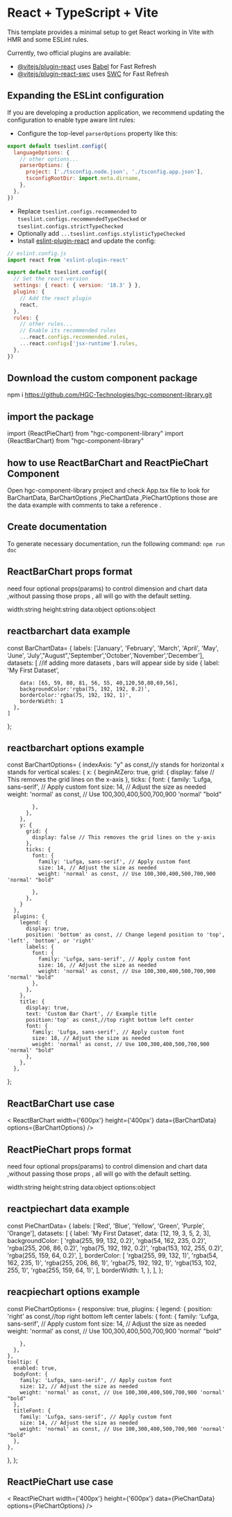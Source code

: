 # React + TypeScript + Vite

This template provides a minimal setup to get React working in Vite with HMR and some ESLint rules.

Currently, two official plugins are available:

- [@vitejs/plugin-react](https://github.com/vitejs/vite-plugin-react/blob/main/packages/plugin-react/README.md) uses [Babel](https://babeljs.io/) for Fast Refresh
- [@vitejs/plugin-react-swc](https://github.com/vitejs/vite-plugin-react-swc) uses [SWC](https://swc.rs/) for Fast Refresh

## Expanding the ESLint configuration

If you are developing a production application, we recommend updating the configuration to enable type aware lint rules:

- Configure the top-level `parserOptions` property like this:

```js
export default tseslint.config({
  languageOptions: {
    // other options...
    parserOptions: {
      project: ['./tsconfig.node.json', './tsconfig.app.json'],
      tsconfigRootDir: import.meta.dirname,
    },
  },
})
```

- Replace `tseslint.configs.recommended` to `tseslint.configs.recommendedTypeChecked` or `tseslint.configs.strictTypeChecked`
- Optionally add `...tseslint.configs.stylisticTypeChecked`
- Install [eslint-plugin-react](https://github.com/jsx-eslint/eslint-plugin-react) and update the config:

```js
// eslint.config.js
import react from 'eslint-plugin-react'

export default tseslint.config({
  // Set the react version
  settings: { react: { version: '18.3' } },
  plugins: {
    // Add the react plugin
    react,
  },
  rules: {
    // other rules...
    // Enable its recommended rules
    ...react.configs.recommended.rules,
    ...react.configs['jsx-runtime'].rules,
  },
})
```





## Download the custom component package
 npm i https://github.com/HGC-Technologies/hgc-component-library.git


## import the package
import {ReactPieChart} from "hgc-component-library"
import {ReactBarChart} from "hgc-component-library"

## how to use ReactBarChart and ReactPieChart Component

Open hgc-component-library project and check App.tsx file to look for BarChartData, BarChartOptions ,PieChartData ,PieChartOptions those are the data example with comments to take a reference .

## Create documentation

To generate necessary documentation, run the following command:
`npm run doc`

## ReactBarChart props format

need four optional props(params) to control dimension and chart data ,without passing those props , all will go with the default setting.

width:string 
height:string 
data:object 
options:object 

## reactbarchart data example

  const BarChartData= {
    labels: ['January', 'February', 'March', 'April', 'May', 'June', 'July',"August",'September','October','November','December'],
    datasets: [
      //if adding more datasets , bars will appear side by side
      {
        label: 'My First Dataset',
        
        data: [65, 59, 80, 81, 56, 55, 40,120,50,80,69,56],
        backgroundColor:'rgba(75, 192, 192, 0.2)',
        borderColor:'rgba(75, 192, 192, 1)',
        borderWidth: 1
      },
    ]
  };


## reactbarchart options example

 const BarChartOptions= {
    indexAxis: "y" as const,//y stands for horizontal x stands for vertical
    scales: {
        x: { 
          beginAtZero: true,
          grid: {
            display: false // This removes the grid lines on the x-axis
          },
          ticks: {
            font: {
              family: 'Lufga, sans-serif', // Apply custom font
              size: 14, // Adjust the size as needed
              weight: 'normal' as const, // Use 100,300,400,500,700,900 'normal' "bold"
              
            },
          },
        },
        y: {
          grid: {
            display: false // This removes the grid lines on the y-axis
          },
          ticks: {
            font: {
              family: 'Lufga, sans-serif', // Apply custom font
              size: 14, // Adjust the size as needed
              weight: 'normal' as const, // Use 100,300,400,500,700,900 'normal' "bold"
            
            },
          },
        }
      },
      plugins: {
        legend: {
          display: true,
          position: 'bottom' as const, // Change legend position to 'top', 'left', 'bottom', or 'right'
          labels: {
            font: {
              family: 'Lufga, sans-serif', // Apply custom font
              size: 16, // Adjust the size as needed
              weight: 'normal' as const, // Use 100,300,400,500,700,900 'normal' "bold"
            },
          },
        },
        title: {
          display: true,
          text: 'Custom Bar Chart', // Example title
          position:'top' as const,//top right bottom left center
          font: {
            family: 'Lufga, sans-serif', // Apply custom font
            size: 18, // Adjust the size as needed
            weight: 'normal' as const, // Use 100,300,400,500,700,900 'normal' "bold"
          },
        },
      },
  };

## ReactBarChart use case

< ReactBarChart width={'600px'} height={'400px'}  data={BarChartData} options={BarChartOptions} />



## ReactPieChart props format

need four optional props(params) to control dimension and chart data ,without passing those props , all will go with the default setting.

width:string 
height:string 
data:object 
options:object 

## reactpiechart data example

  const PieChartData= {
    labels: ['Red', 'Blue', 'Yellow', 'Green', 'Purple', 'Orange'],
    datasets: [
      {
        label: 'My First Dataset',
        data: [12, 19, 3, 5, 2, 3],
        backgroundColor: [
          'rgba(255, 99, 132, 0.2)',
          'rgba(54, 162, 235, 0.2)',
          'rgba(255, 206, 86, 0.2)',
          'rgba(75, 192, 192, 0.2)',
          'rgba(153, 102, 255, 0.2)',
          'rgba(255, 159, 64, 0.2)',
        ],
        borderColor: [
          'rgba(255, 99, 132, 1)',
          'rgba(54, 162, 235, 1)',
          'rgba(255, 206, 86, 1)',
          'rgba(75, 192, 192, 1)',
          'rgba(153, 102, 255, 1)',
          'rgba(255, 159, 64, 1)',
        ],
        borderWidth: 1,
      },
    ],
  };


## reacpiechart options example

 const PieChartOptions= {
  responsive: true,
  plugins: {
    legend: {
      position: 'right' as const,//top right bottom left center
      labels: {
        font: {
          family: 'Lufga, sans-serif', // Apply custom font
          size: 14, // Adjust the size as needed
          weight: 'normal' as const, // Use 100,300,400,500,700,900 'normal' "bold"
          
        },
      },
    },
    tooltip: {
      enabled: true,
      bodyFont: {
        family: 'Lufga, sans-serif', // Apply custom font
        size: 12, // Adjust the size as needed
        weight: 'normal' as const, // Use 100,300,400,500,700,900 'normal' "bold"
      },
      titleFont: {
        family: 'Lufga, sans-serif', // Apply custom font
        size: 14, // Adjust the size as needed
        weight: 'normal' as const, // Use 100,300,400,500,700,900 'normal' "bold"
      },
    },
  },
};

## ReactPieChart use case

< ReactPieChart width={'400px'} height={'600px'} data={PieChartData} options={PieChartOptions} />


